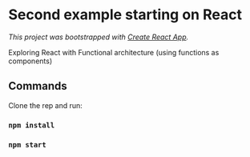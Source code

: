 # Second example starting on React

*This project was bootstrapped with [Create React App](https://github.com/facebook/create-react-app).*

Exploring React with Functional architecture (using functions as components)

## Commands

Clone the rep and run:

### `npm install`
### `npm start`
